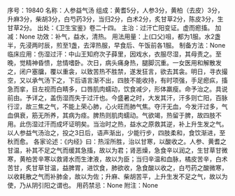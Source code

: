 序号：19840
名称：人参益气汤
组成：黄耆5分，人参3分，黄柏（去皮）3分，升麻3分，柴胡3分，白芍药3分，当归2分，白术2分，炙甘草2分，陈皮3分，生甘草2分。
出处：《卫生宝鉴》卷二十四。
主治：过汗亡阳变证。虚而瘛搐。
加减：None
功效：补气，益水，清热。
用法用量：上(口父)咀，都为1服。水2盏半，先浸两时辰，煎至1盏，去滓热服，早食后、午饭前各1服。
制备方法：None
临床应用：伤湿过汗：中山王知府次子薛里，因戏水，衣服尽湿，其母责之。至晚，觉精神昏愦，怠情嗜卧。次日，病头痛身热，腿脚沉重。一女医用和解散发之，闭户塞牖，覆以重衾，以致苦热不胜禁，遂发狂言，欲去其衾。明日，寻衣撮空，又以承气汤下之，下后语言渐不出，四肢不能收持，有时项强，手足瘛疭，搐急而挛，目左视而白睛多，口唇肌肉蠕动，饮食减少，形体羸瘦。命予治之。具说前由。予详之，盖伤湿而失于过汗也。今盛暑之时，大发其汗，汗多则亡阳，百脉行涩，故三焦之气，不能上荣心肺，心火旺而肺气焦。夺汗无血，今发汗过多，气血俱衰，筋无所养，其病为痉。脾热则肌肉蠕动。气欲竭，热留于脾，故四肢不用。此伤湿过汗而成坏证明矣。当治时之热，益水之原救其逆，补上升生发之气。以人参益气汤治之，投之3日后，语声渐出，少能行步，四肢柔和，食饮渐进，至秋而愈。
各家论述：《内经》曰：热淫所胜，治以甘寒，以酸收之。人参、黄耆之甘温，补其不足之气而缓其急搐，故以为君；肾恶燥，急食辛以润之，生甘草甘微寒，黄柏苦辛寒以救肾水而生津液，故以为臣；当归辛温和血脉，橘皮苦辛，白术苦甘，炙甘草甘温，益脾胃，进饮食，肺欲收，急食酸以收之，白芍药之酸微寒，以收耗散之气而补肺金，故以为佐；升麻、柴胡苦平，上升生发不足之气，故以为使，乃从阴引阳之谓也。
用药禁忌：None
附注：None
